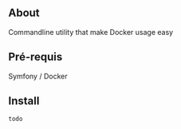 About
------------------

Commandline utility that make Docker usage easy

Pré-requis
------------
Symfony / Docker

Install
------------

````bash
todo
````